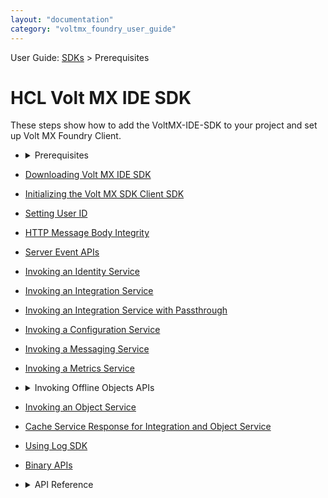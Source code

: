 ```yaml
---
layout: "documentation"
category: "voltmx_foundry_user_guide"
---                             
```


User Guide: [SDKs](../Foundry_SDKs.md) > Prerequisites


HCL Volt MX IDE SDK 
===================

These steps show how to add the VoltMX-IDE-SDK to your project and set up Volt MX Foundry Client.

*   <details close markdown="block"><summary>Prerequisites</summary>Volt MX Iris 7.0 and higher versions.
*   [](Downloading_VoltMX_SDK_Files_Iris.md)[Downloading Volt MX IDE SDK](Downloading_VoltMX_SDK_Files_Iris.md)
*   [](Initializing_VoltMX_JS_Client_SDK_Iris.md)[Initializing the Volt MX SDK Client SDK](Initializing_VoltMX_JS_Client_SDK_Iris.md)
*   [](Setting_User_ID_KV.md)[Setting User ID](Setting_User_ID_Iris.md)
*   [](HTTP_Message_Body_Integrity_Iris.md)[HTTP Message Body Integrity](HTTP_Message_Body_Integrity_Iris.md)
*   [Server Event APIs](ServerEventAPIs.md)
*   [](Invoking_Identity_Service_Iris.md)[Invoking an Identity Service](Invoking_Identity_Service_Iris.md)
*   [](Invoking_Integration_Service_Iris.md)[Invoking an Integration Service](Invoking_Integration_Service_Iris.md)
*   [](Invoking_Integration_Service_Passthrough_Iris.md)[Invoking an Integration Service with Passthrough](Invoking_Integration_Service_Passthrough_Iris.md)
*   [](Invoking_Configuration_Service_Iris.md)[Invoking a Configuration Service](Invoking_Configuration_Service_Iris.md)
*   [](Invoking_Messaging_Service_Iris.md)[Invoking a Messaging Service](Invoking_Messaging_Service_Iris.md)
*   [](Invoking_Metrics_Service_Iris.md)[Invoking a Metrics Service](Invoking_Metrics_Service_Iris.md)

*   <details close markdown="block"><summary>Invoking Offline Objects APIs</summary>Offline objects is a new capability of Object Services in Volt MX V8 that provides a simplified approach to synchronizing data to a client app for offline access. The APIs can be used at different levels in your applications. All Offline Objects API’s have HCLFoundry as a namespace.  <br/> For more information, see <a href="https://opensource.hcltechsw.com/volt-mx-docs/docs/documentation/Foundry/offline_objectsapi_reference_guide/Content/Offline_Objects_API_Reference.html" target="_blank">VoltMX Offline Objects API Reference Guide.</a>

*   [Invoking an Object Service](../ObjectsAPIReference/Objects_API_Reference.md)
*   [](Cache_Service_Response_for_Integaration_and_Object_Services.md)[Cache Service Response for Integration and Object Service](Cache_Service_Response_for_Integaration_and_Object_Services.md)
*   [](../VoltMX_Logger.md)[Using Log SDK](../VoltMX_Logger.md)
*   [](Binary_APIs.md)[Binary APIs](Binary_APIs.md)

*   <details close markdown="block"><summary>API Reference</summary>To view the API Reference for Volt MX JS, click <a href="http://docs.voltmx.com/8_x_PDFs/voltmxfoundry/voltmx_docsets/voltmx/voltmx-sdk.doc/index.html" target="_blank">VoltMX IDE docset.</a>
   
